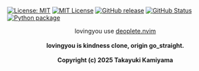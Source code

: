 [![License: MIT](https://img.shields.io/badge/License-MIT-yellow.svg)](https://opensource.org/licenses/MIT) [![MIT
License](http://img.shields.io/badge/license-MIT-blue.svg?style=flat)](
LICENSE) [![GitHub release](https://img.shields.io/github/release/takkii/lovingyou.svg?style=flat)](GitHub) [![GitHub Status](https://img.shields.io/github/last-commit/takkii/lovingyou.svg?style=flat)](GitHub) [![Python package](https://github.com/takkii/lovingyou/actions/workflows/python.yml/badge.svg)](https://github.com/takkii/lovingyou/actions/workflows/python.yml)
<br />
<div align="center">
    lovingyou use <a href="https://github.com/Shougo/deoplete.nvim">deoplete.nvim</a>
</div>
<br />
<div align="center">
    <b> lovingyou is kindness clone, origin go_straight.</b>
</div>
<br />
<div align="center">
    <b> Copyright (c) 2025 Takayuki Kamiyama </b>
</div>
